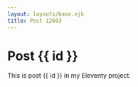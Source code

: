 ```yaml
---
layout: layouts/base.njk
title: Post 12603
---
```


# Post {{ id }}

This is post {{ id }} in my Eleventy project.
